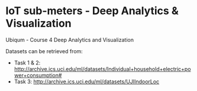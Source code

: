 # IoT sub-meters - Deep Analytics & Visualization
 
 Ubiqum - Course 4 Deep Analytics and Visualization
 
Datasets can be retrieved from: 
- Task 1 & 2: http://archive.ics.uci.edu/ml/datasets/Individual+household+electric+power+consumption#
- Task 3: http://archive.ics.uci.edu/ml/datasets/UJIIndoorLoc
